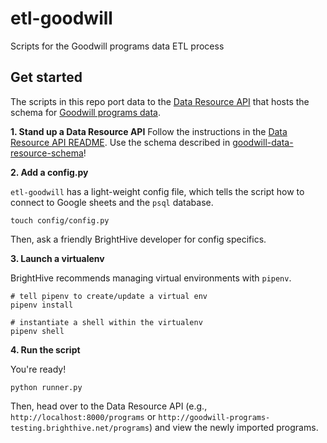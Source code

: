 # etl-goodwill
Scripts for the Goodwill programs data ETL process

## Get started

The scripts in this repo port data to the [Data Resource API](https://github.com/brighthive/data-resource-api) that hosts the schema for [Goodwill programs data](https://github.com/brighthive/goodwill-data-resource-schema). 

**1. Stand up a Data Resource API**
Follow the instructions in the [Data Resource API README](https://github.com/brighthive/data-resource-api). Use the schema described in [goodwill-data-resource-schema](https://github.com/brighthive/goodwill-data-resource-schema)!

**2. Add a config.py**

`etl-goodwill` has a light-weight config file, which tells the script how to connect to Google sheets and the `psql` database.

```
touch config/config.py
```

Then, ask a friendly BrightHive developer for config specifics.

**3. Launch a virtualenv**

BrightHive recommends managing virtual environments with `pipenv`.

```
# tell pipenv to create/update a virtual env
pipenv install

# instantiate a shell within the virtualenv
pipenv shell
```

**4. Run the script**

You're ready!

```
python runner.py
```

Then, head over to the Data Resource API (e.g., `http://localhost:8000/programs` or `http://goodwill-programs-testing.brighthive.net/programs`) and view the newly imported programs.
